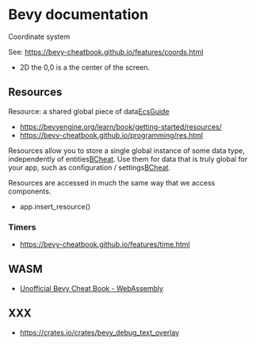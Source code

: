# Bevy documentation

Coordinate system

See: https://bevy-cheatbook.github.io/features/coords.html

* 2D the 0,0 is a the center of the screen.

## Resources

Resource: a shared global piece of data[EcsGuide](https://github.com/bevyengine/bevy/blob/v0.7.0/examples/ecs/ecs_guide.rs)

* https://bevyengine.org/learn/book/getting-started/resources/
* https://bevy-cheatbook.github.io/programming/res.html

Resources allow you to store a single global instance of some data type, independently of entities[BCheat](https://bevy-cheatbook.github.io/programming/res.html).
Use them for data that is truly global for your app, such as configuration / settings[BCheat](https://bevy-cheatbook.github.io/programming/res.html).

Resources are accessed in much the same way that we access components.

* app.insert_resource()

### Timers

* https://bevy-cheatbook.github.io/features/time.html

## WASM

* [Unofficial Bevy Cheat Book - WebAssembly](https://bevy-cheatbook.github.io/platforms/wasm.html)

## XXX

* https://crates.io/crates/bevy_debug_text_overlay
